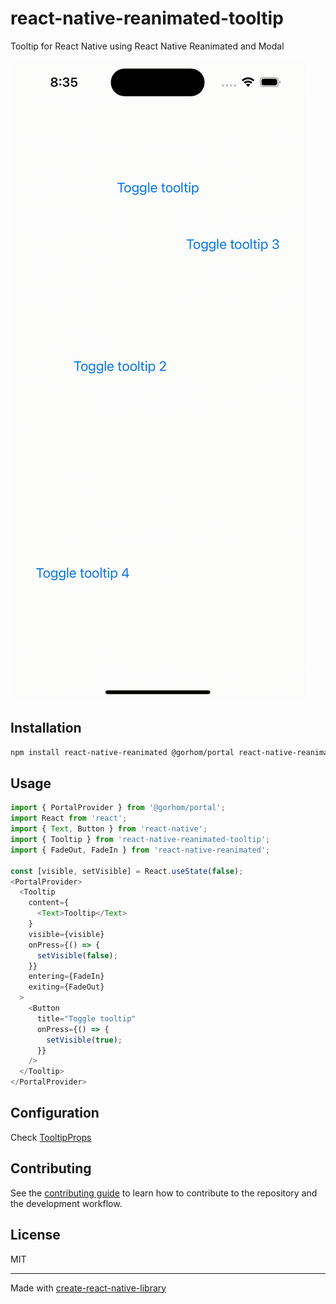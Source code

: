 # react-native-reanimated-tooltip

Tooltip for React Native using React Native Reanimated and Modal

![Demo 1](./demo.gif)

## Installation

```sh
npm install react-native-reanimated @gorhom/portal react-native-reanimated-tooltip
```

## Usage

```ts
import { PortalProvider } from '@gorhom/portal';
import React from 'react';
import { Text, Button } from 'react-native';
import { Tooltip } from 'react-native-reanimated-tooltip';
import { FadeOut, FadeIn } from 'react-native-reanimated';

const [visible, setVisible] = React.useState(false);
<PortalProvider>
  <Tooltip
    content={
      <Text>Tooltip</Text>
    }
    visible={visible}
    onPress={() => {
      setVisible(false);
    }}
    entering={FadeIn}
    exiting={FadeOut}
  >
    <Button
      title="Toggle tooltip"
      onPress={() => {
        setVisible(true);
      }}
    />
  </Tooltip>
</PortalProvider>

```

## Configuration

Check [TooltipProps](https://github.com/johankasperi/react-native-reanimated-tooltip/blob/efd333ae9dea7d1705a8828f2a82ba65338956f2/src/Tooltip.tsx#L29)

## Contributing

See the [contributing guide](CONTRIBUTING.md) to learn how to contribute to the repository and the development workflow.

## License

MIT

---

Made with [create-react-native-library](https://github.com/callstack/react-native-builder-bob)
